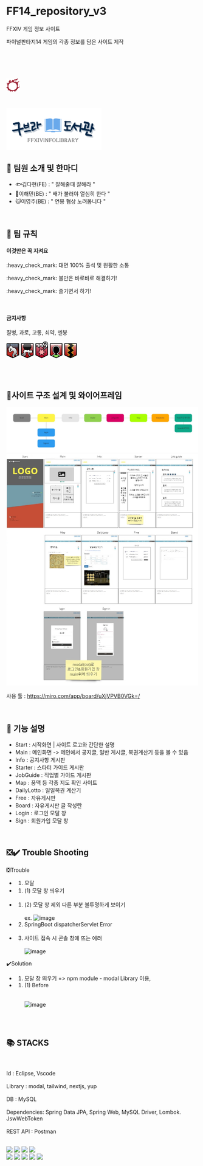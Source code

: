 # FF14_repository_v3
FFXIV 게임 정보 사이트 

파이널판타지14 게임의 각종 정보를 담은 사이트 제작

<br></br>

# <img src="/images_2/PngItem_1173386.png"  width="35px" height="35px" >  


 <br><img src="/images_2/구브라도서관_logo.png"  width="250px" height="110px">
  


## :penguin: 팀원 소개 및 한마디


- :fish:김다현(FE) : " 잘해줄때 잘해라 "
- :ant:이해민(BE) : " 배가 불러야 열심히 한다 "
- :cat:이영주(BE) : " 연봉 협상 노려봅니다 "
<br>

## :sheep: 팀 규칙

#### 이것만은 꼭 지켜요
<div>
<P>:heavy_check_mark: 대면 100% 출석 및 원활한 소통
<P>:heavy_check_mark: 불만은 바로바로 해결하기!
<P>:heavy_check_mark: 즐기면서 하기!

 </div>
 <br>
 
 
 
 
#### 금지사항

질병, 과로, 고통, 쇠약, 멘붕
<div>

<img src="/images_2/ff14_디버프_질병.png"  width="34x" height="45px" >	
 <img src="/images_2/ff14_디버프_과중력.png"   width="34x" height="45px" >  
  <img src="/images_2/ff14_디버프_고통9.png"  width="34x" height="45px" >  
  <img src="/images_2/ff14_디버프_쇠약(강).png"   width="34x" height="45px"  >  
   <img src="/images_2/ff14_디버프_마비.png"  width="34x" height="45px"  >  

</div>

<br></br>
## :rabbit2:사이트 구조 설계 및 와이어프레임

<img src="/images_2/ff14.jpg" >
<img src="/images_2/ff14 (1).jpg" >

사용 툴 : https://miro.com/app/board/uXjVPVB0VGk=/

<br>

 
 
 
 
## :bug: 기능 설명

- Start : 시작화면 | 사이트 로고와 간단한 설명
- Main  : 메인화면 -> 메인에서 공지글, 일반 게시글, 복권계산기 등을 볼 수 있음
- Info  : 공지사항 게시판
- Starter  : 스타터 가이드 게시판
- JobGuide : 직업별 가이드 게시판
- Map : 풍맥 등 각종 지도 확인 사이트
- DailyLotto : 일일복권 계산기
- Free : 자유게시판
- Board : 자유게시판 글 작성란
- Login : 로그인 모달 창
- Sign : 회원가입 모달 창



<br>


## ❎✔️ Trouble Shooting
 
 ❎Trouble
 - 1. 모달 
  - 1. (1) 모달 창 띄우기 <br></br>
  - 1. (2) 모달 창 제외 다른 부분 불투명하게 보이기 <br></br>
 ex. ![image](https://user-images.githubusercontent.com/106312483/194207323-4ffef4be-4ed4-4d92-852b-aa04b0e19301.png)
 - 2. <BE> SpringBoot dispatcherServlet Error <br></br>
 - 3. 사이트 접속 시 콘솔 창에 뜨는 에러 <br></br>
 ![image](https://user-images.githubusercontent.com/106312483/194206540-c350f7b1-6574-4d53-839c-3f19c8960f04.png)

 ✔️Solution
 - 1. 모달 창 띄우기 => npm module - modal Library 이용, 
  - 1. (1) Before  <br></br>           
  ![image](https://user-images.githubusercontent.com/106312483/194208387-c2728afc-10c9-4cf0-8c42-e368765064e7.png)

  
 
 
 

<br> </br>
 
 
 
## 📚 STACKS
<br></br>
Id : Eclipse, Vscode
<br></br>
Library : modal, tailwind, nextjs, yup
<br></br>
DB : MySQL
<br></br>
Dependencies: Spring Data JPA, Spring Web, MySQL Driver, Lombok. JswWebToken
<br></br>
REST API : Postman
<br></br>
<div> 
  <img src="https://img.shields.io/badge/java-007396?style=for-the-badge&logo=java&logoColor=white"> 
  <img src="https://img.shields.io/badge/html5-E34F26?style=for-the-badge&logo=html5&logoColor=white"> 
  <img src="https://img.shields.io/badge/css-1572B6?style=for-the-badge&logo=css3&logoColor=white"> 
  <img src="https://img.shields.io/badge/javascript-F7DF1E?style=for-the-badge&logo=javascript&logoColor=black"> 
  <br>
  
  <img src="https://img.shields.io/badge/mysql-4479A1?style=for-the-badge&logo=mysql&logoColor=white"> 
  <img src="https://img.shields.io/badge/react-61DAFB?style=for-the-badge&logo=react&logoColor=black"> 
  <img src="https://img.shields.io/badge/spring-6DB33F?style=for-the-badge&logo=spring&logoColor=white"> 
 <img src="https://img.shields.io/badge/springboot-6DB33F?style=for-the-badge&logo=springboot&logoColor=white">
  <img src="https://img.shields.io/badge/github-181717?style=for-the-badge&logo=github&logoColor=white">

 
  <br>
 
  <br>
 
  <br>
</div>
